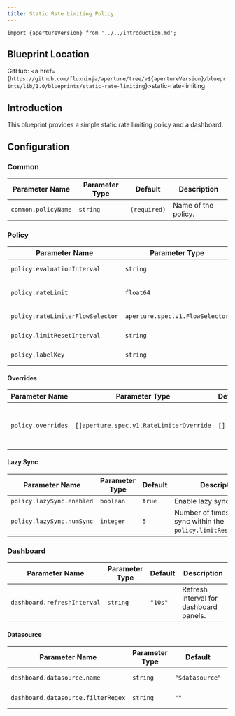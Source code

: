 ```yaml
---
title: Static Rate Limiting Policy
---
```


```mdx-code-block
import {apertureVersion} from '../../introduction.md';
```

## Blueprint Location

GitHub: <a
href={`https://github.com/fluxninja/aperture/tree/v${apertureVersion}/blueprints/lib/1.0/blueprints/static-rate-limiting`}>static-rate-limiting</a>

## Introduction

This blueprint provides a simple static rate limiting policy and a dashboard.

## Configuration

<!-- Configuration Marker -->

### Common

| Parameter Name      | Parameter Type | Default      | Description         |
| ------------------- | -------------- | ------------ | ------------------- |
| `common.policyName` | `string`       | `(required)` | Name of the policy. |

### Policy

| Parameter Name                   | Parameter Type                  | Default      | Description                                                 |
| -------------------------------- | ------------------------------- | ------------ | ----------------------------------------------------------- |
| `policy.evaluationInterval`      | `string`                        | `"300s"`     | How often should the policy be re-evaluated                 |
| `policy.rateLimit`               | `float64`                       | `(required)` | How many requests per `policy.limitResetInterval` to accept |
| `policy.rateLimiterFlowSelector` | `aperture.spec.v1.FlowSelector` | `(required)` | A flow selector to match requests against                   |
| `policy.limitResetInterval`      | `string`                        | `"1s"`       | The window for `policy.rateLimit`                           |
| `policy.labelKey`                | `string`                        | `(required)` | What flow label to use for rate limiting                    |

#### Overrides

| Parameter Name     | Parameter Type                           | Default | Description                                     |
| ------------------ | ---------------------------------------- | ------- | ----------------------------------------------- |
| `policy.overrides` | `[]aperture.spec.v1.RateLimiterOverride` | `[]`    | A list of limit overrides for the rate limiter. |

#### Lazy Sync

| Parameter Name            | Parameter Type | Default | Description                                                          |
| ------------------------- | -------------- | ------- | -------------------------------------------------------------------- |
| `policy.lazySync.enabled` | `boolean`      | `true`  | Enable lazy syncing.                                                 |
| `policy.lazySync.numSync` | `integer`      | `5`     | Number of times to lazy sync within the `policy.limitResetInterval`. |

### Dashboard

| Parameter Name              | Parameter Type | Default | Description                            |
| --------------------------- | -------------- | ------- | -------------------------------------- |
| `dashboard.refreshInterval` | `string`       | `"10s"` | Refresh interval for dashboard panels. |

#### Datasource

| Parameter Name                     | Parameter Type | Default         | Description              |
| ---------------------------------- | -------------- | --------------- | ------------------------ |
| `dashboard.datasource.name`        | `string`       | `"$datasource"` | Datasource name.         |
| `dashboard.datasource.filterRegex` | `string`       | `""`            | Datasource filter regex. |
